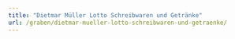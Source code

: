 ```yaml
---
title: "Dietmar Müller Lotto Schreibwaren und Getränke"
url: /graben/dietmar-mueller-lotto-schreibwaren-und-getraenke/
---
```

